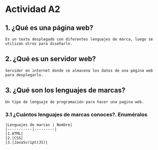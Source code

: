 # Actividad A2

## 1. ¿Qué es una página web?
 
    Es un texto desplegado con diferentes lenguajes de marca, luego se utilizan otros para diseñarlo.

## 2. ¿Qué es un servidor web?

    Servidor en internet donde se almacena los datos de una página web para desplegarlo.

## 3. ¿Qué son los lenguajes de marcas?

    Un tipo de lenguaje de programación para hacer una pagina web.

### 3.1 ¿Cuántos lenguajes de marcas conoces?. Enuméralos

    |Lenguajes de marcas | Nombre|
    |-----------|---------|    
    |1.HTML|
    |2.|CSS|
    |3.|JavaScript(JS)|
